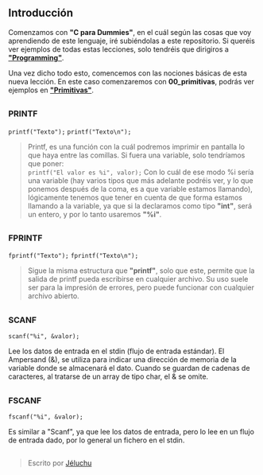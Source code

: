 ﻿## Introducción
Comenzamos con **"C para Dummies"**, en el cuál según las cosas que voy aprendiendo de este lenguaje, iré subiéndolas a este repositorio. Si queréis ver ejemplos de todas estas lecciones, solo tendréis que dirigiros a [**"Programming"**](https://github.com/Jeluchu/programming).  

Una vez dicho todo esto, comencemos con las nociones básicas de esta nueva lección. En este caso comenzaremos con **00_primitivas**, podrás ver ejemplos en [**"Primitivas"**](https://github.com/Jeluchu/programming/tree/master/2017/clase/00_primitivas). 
##
### PRINTF
`printf("Texto");`
`printf("Texto\n");`  

>Printf, es una función con la cuál podremos imprimir en pantalla lo que haya entre las comillas. Si fuera una variable, solo tendríamos que poner:  
 `printf("El valor es %i", valor);`
 Con lo cuál de ese modo %i sería una variable (hay varios tipos que más adelante podréis ver, y lo que ponemos después de la coma, es a que variable estamos llamando), lógicamente tenemos que tener en cuenta de que forma estamos llamando a la variable, ya que si la declaramos como tipo **"int"**, será un entero, y por lo tanto usaremos **"%i"**.
 ##
 ### FPRINTF
 `fprintf("Texto");`
`fprintf("Texto\n");`
> Sigue la misma estructura que **"printf"**, solo que este,  permite que la salida de printf pueda escribirse en cualquier archivo. Su uso suele ser para la impresión de errores, pero puede funcionar con cualquier archivo abierto.
##
### SCANF
 `scanf("%i", &valor);`  
 
Lee los datos de entrada en el stdin (flujo de entrada estándar). El Ampersand (&), se utiliza para indicar una dirección de memoria de la variable donde se almacenará el dato. Cuando se guardan de cadenas de caracteres, al tratarse de un array de tipo char, el & se omite.
  ##
  ### FSCANF
 `fscanf("%i", &valor);`  
 
Es similar a "Scanf", ya que lee los datos de entrada, pero lo lee en un flujo de entrada dado, por lo general un fichero en el stdin.
  ##
> Escrito por [Jéluchu](https://http://jeluchu.github.io/)
